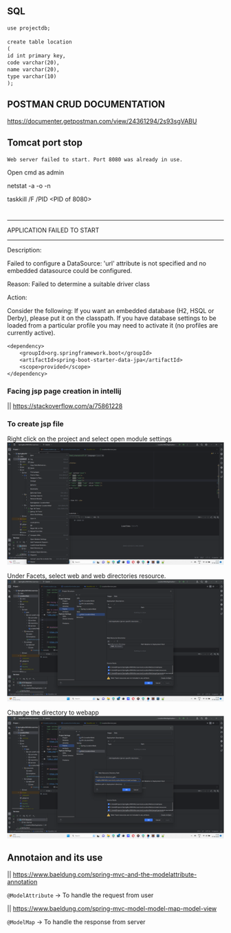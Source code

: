 ## SQL

````
use projectdb;

create table location
(
id int primary key,
code varchar(20),
name varchar(20),
type varchar(10)
);
````

## POSTMAN CRUD DOCUMENTATION

https://documenter.getpostman.com/view/24361294/2s93sgVABU

## Tomcat port stop
`Web server failed to start. Port 8080 was already in use.`

Open cmd as admin

netstat -a -o -n

taskkill /F /PID <PID of 8080>


#
***************************
APPLICATION FAILED TO START
***************************

Description:

Failed to configure a DataSource: 'url' attribute is not specified and no embedded datasource could be configured.

Reason: Failed to determine a suitable driver class


Action:

Consider the following:
    If you want an embedded database (H2, HSQL or Derby), please put it on the classpath.
    If you have database settings to be loaded from a particular profile you may need to activate it (no profiles are currently active).

````
<dependency>
    <groupId>org.springframework.boot</groupId>
    <artifactId>spring-boot-starter-data-jpa</artifactId>
    <scope>provided</scope>
</dependency>
````        


### Facing jsp page creation in intellij
|| https://stackoverflow.com/a/75861228


### To create jsp file
Right click on the project and select open module settings
![img.png](img.png)

Under Facets, select web and web directories resource.
![img_1.png](img_1.png)

Change the directory to webapp
![img_2.png](img_2.png)

## Annotaion and its use

|| https://www.baeldung.com/spring-mvc-and-the-modelattribute-annotation

`@ModelAttribute` -> To handle the request from user

|| https://www.baeldung.com/spring-mvc-model-model-map-model-view

`@ModelMap` ->  To handle the response from server

